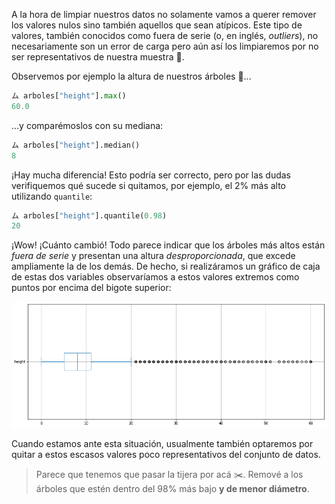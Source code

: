 A la hora de limpiar nuestros datos no solamente vamos a querer remover los valores nulos sino también aquellos que sean atípicos. Este tipo de valores, también conocidos como fuera de serie (o, en inglés, _outliers_), no necesariamente son un error de carga pero aún así los limpiaremos por no ser representativos de nuestra muestra 🧹. 

Observemos por ejemplo la altura de nuestros árboles 🌲...

```python
ム arboles["height"].max()
60.0
```

...y comparémoslos con su mediana:

```python
ム arboles["height"].median()
8
```

¡Hay mucha diferencia! Esto podría ser correcto, pero por las dudas verifiquemos qué sucede si quitamos, por ejemplo, el 2% más alto utilizando `quantile`:  

```python
ム arboles["height"].quantile(0.98)
20
```

¡Wow! ¡Cuánto cambió! Todo parece indicar que los árboles más altos están _fuera de serie_ y presentan una altura _desproporcionada_, que excede ampliamente la de los demás.  De hecho, si realizáramos un gráfico de caja de estas dos variables observaríamos a estos valores extremos como puntos por encima del bigote superior:

<img src="https://raw.githubusercontent.com/MumukiProject/mumuki-guia-python3-filtrado-y-limpieza-de-datos/master/assets/boxplot_2_1665547665355.png" alt="boxplot_2_1665547665355.png" width="auto" height="auto">


Cuando estamos ante esta situación, usualmente también optaremos por quitar a estos escasos valores poco representativos del conjunto de datos.

> Parece que tenemos que pasar la tijera por acá ✂️. Remové a los árboles que estén dentro del 98% más bajo **y de menor diámetro**.

